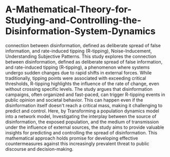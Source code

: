 # A-Mathematical-Theory-for-Studying-and-Controlling-the-Disinformation-System-Dynamics
connection between disinformation, defined as deliberate spread of false information, and rate-induced tipping (R-tipping), Noise-Inducement, Understanding Subjective Patterns. 
 This study explores the connection between disinformation, defined as deliberate spread of false information, and rate-induced tipping (R-tipping), a phenomenon where systems undergo sudden changes due to rapid shifts in external forces. While traditionally, tipping points were associated with exceeding critical thresholds, R-tipping highlights the influence of the rate of change, even without crossing specific levels. The study argues that disinformation campaigns, often organized and fast-paced, can trigger R-tipping events in public opinion and societal behavior. This can happen even if the disinformation itself doesn't reach a critical mass, making it challenging to predict and control. Here, by Transforming a population dynamics model into a network model, Investigating the interplay between the source of disinformation, the exposed population, and the medium of transmission under the influence of external sources, the study aims to provide valuable insights for predicting and controlling the spread of disinformation. This mathematical approach holds promise for developing effective countermeasures against this increasingly prevalent threat to public discourse and decision-making. 
